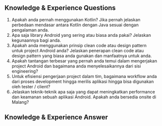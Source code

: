 ## Knowledge & Experience Questions

1. Apakah anda pernah menggunakan Kotlin? Jika pernah jelaskan perbedaan mendasar antara Kotlin dengan Java sesuai dengan pengalaman anda. 
2. Apa saja library Android yang sering atau biasa anda pakai? Jelaskan kegunaannya bagi anda. 
3. Apakah anda menggunakan prinsip clean code atau design pattern untuk project Android anda? Jelaskan penerapan clean code atau design pattern yang biasa anda gunakan dan manfaatnya untuk anda. 
4. Apakah tantangan terbesar yang pernah anda temui dalam mengerjakan project Android dan bagaimana anda menyelesaikannya dari sisi engineering? 
5. Untuk efisiensi pengerjaan project dalam tim, bagaimana workflow anda dari proses development hingga merilis aplikasi hingga bisa digunakan oleh tester / client? 
6. Jelaskan teknik-teknik apa saja yang dapat meningkatkan performance dan keamanan sebuah aplikasi Android. 
Apakah anda bersedia onsite di Malang? 

## Knowledge & Experience Answer
